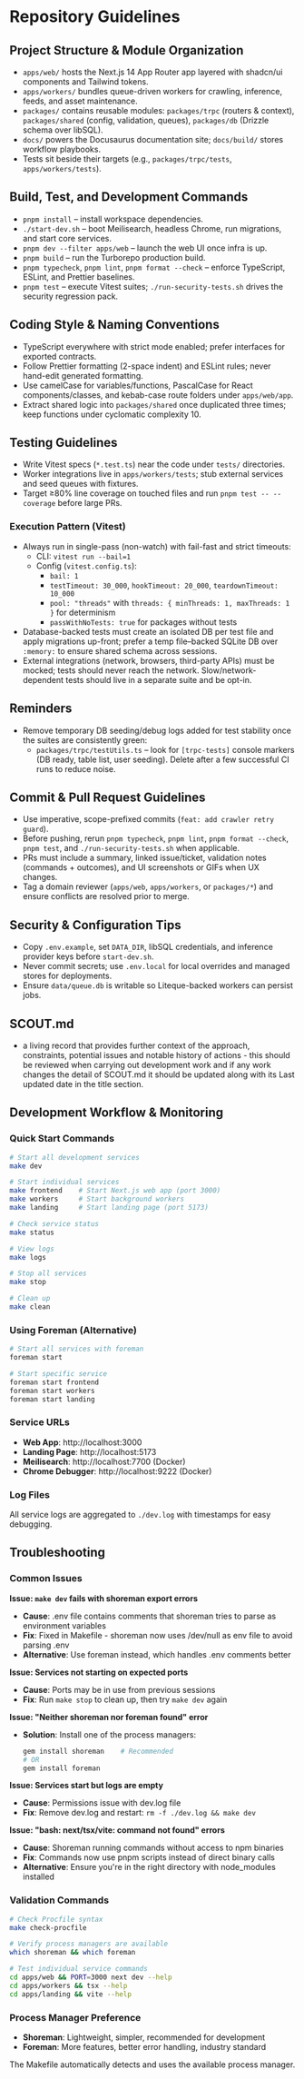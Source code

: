 # Repository Guidelines

## Project Structure & Module Organization
- `apps/web/` hosts the Next.js 14 App Router app layered with shadcn/ui components and Tailwind tokens.
- `apps/workers/` bundles queue-driven workers for crawling, inference, feeds, and asset maintenance.
- `packages/` contains reusable modules: `packages/trpc` (routers & context), `packages/shared` (config, validation, queues), `packages/db` (Drizzle schema over libSQL).
- `docs/` powers the Docusaurus documentation site; `docs/build/` stores workflow playbooks.
- Tests sit beside their targets (e.g., `packages/trpc/tests`, `apps/workers/tests`).

## Build, Test, and Development Commands
- `pnpm install` – install workspace dependencies.
- `./start-dev.sh` – boot Meilisearch, headless Chrome, run migrations, and start core services.
- `pnpm dev --filter apps/web` – launch the web UI once infra is up.
- `pnpm build` – run the Turborepo production build.
- `pnpm typecheck`, `pnpm lint`, `pnpm format --check` – enforce TypeScript, ESLint, and Prettier baselines.
- `pnpm test` – execute Vitest suites; `./run-security-tests.sh` drives the security regression pack.

## Coding Style & Naming Conventions
- TypeScript everywhere with strict mode enabled; prefer interfaces for exported contracts.
- Follow Prettier formatting (2-space indent) and ESLint rules; never hand-edit generated formatting.
- Use camelCase for variables/functions, PascalCase for React components/classes, and kebab-case route folders under `apps/web/app`.
- Extract shared logic into `packages/shared` once duplicated three times; keep functions under cyclomatic complexity 10.

## Testing Guidelines
- Write Vitest specs (`*.test.ts`) near the code under `tests/` directories.
- Worker integrations live in `apps/workers/tests`; stub external services and seed queues with fixtures.
- Target ≥80% line coverage on touched files and run `pnpm test -- --coverage` before large PRs.

### Execution Pattern (Vitest)
- Always run in single-pass (non-watch) with fail-fast and strict timeouts:
  - CLI: `vitest run --bail=1`
  - Config (`vitest.config.ts`):
    - `bail: 1`
    - `testTimeout: 30_000`, `hookTimeout: 20_000`, `teardownTimeout: 10_000`
    - `pool: "threads"` with `threads: { minThreads: 1, maxThreads: 1 }` for determinism
    - `passWithNoTests: true` for packages without tests
- Database-backed tests must create an isolated DB per test file and apply migrations up-front; prefer a temp file–backed SQLite DB over `:memory:` to ensure shared schema across sessions.
- External integrations (network, browsers, third-party APIs) must be mocked; tests should never reach the network. Slow/network-dependent tests should live in a separate suite and be opt-in.

## Reminders
- Remove temporary DB seeding/debug logs added for test stability once the suites are consistently green:
  - `packages/trpc/testUtils.ts` – look for `[trpc-tests]` console markers (DB ready, table list, user seeding). Delete after a few successful CI runs to reduce noise.

## Commit & Pull Request Guidelines
- Use imperative, scope-prefixed commits (`feat: add crawler retry guard`).
- Before pushing, rerun `pnpm typecheck`, `pnpm lint`, `pnpm format --check`, `pnpm test`, and `./run-security-tests.sh` when applicable.
- PRs must include a summary, linked issue/ticket, validation notes (commands + outcomes), and UI screenshots or GIFs when UX changes.
- Tag a domain reviewer (`apps/web`, `apps/workers`, or `packages/*`) and ensure conflicts are resolved prior to merge.

## Security & Configuration Tips
- Copy `.env.example`, set `DATA_DIR`, libSQL credentials, and inference provider keys before `start-dev.sh`.
- Never commit secrets; use `.env.local` for local overrides and managed stores for deployments.
- Ensure `data/queue.db` is writable so Liteque-backed workers can persist jobs.

## SCOUT.md
- a living record that provides further context of the approach, constraints, potential issues and notable history of actions - this should be reviewed when carrying out development work and if any work changes the detail of SCOUT.md it should be updated along with its Last updated date in the title section.

## Development Workflow & Monitoring

### Quick Start Commands

```bash
# Start all development services
make dev

# Start individual services
make frontend    # Start Next.js web app (port 3000)
make workers     # Start background workers
make landing     # Start landing page (port 5173)

# Check service status
make status

# View logs
make logs

# Stop all services
make stop

# Clean up
make clean
```

### Using Foreman (Alternative)

```bash
# Start all services with foreman
foreman start

# Start specific service
foreman start frontend
foreman start workers
foreman start landing
```

### Service URLs

- **Web App**: http://localhost:3000
- **Landing Page**: http://localhost:5173
- **Meilisearch**: http://localhost:7700 (Docker)
- **Chrome Debugger**: http://localhost:9222 (Docker)

### Log Files

All service logs are aggregated to `./dev.log` with timestamps for easy debugging.

## Troubleshooting

### Common Issues

**Issue: `make dev` fails with shoreman export errors**
- **Cause**: .env file contains comments that shoreman tries to parse as environment variables
- **Fix**: Fixed in Makefile - shoreman now uses /dev/null as env file to avoid parsing .env
- **Alternative**: Use foreman instead, which handles .env comments better

**Issue: Services not starting on expected ports**
- **Cause**: Ports may be in use from previous sessions
- **Fix**: Run `make stop` to clean up, then try `make dev` again

**Issue: "Neither shoreman nor foreman found" error**
- **Solution**: Install one of the process managers:
  ```bash
  gem install shoreman    # Recommended
  # OR
  gem install foreman
  ```

**Issue: Services start but logs are empty**
- **Cause**: Permissions issue with dev.log file
- **Fix**: Remove dev.log and restart: `rm -f ./dev.log && make dev`

**Issue: "bash: next/tsx/vite: command not found" errors**
- **Cause**: Shoreman running commands without access to npm binaries
- **Fix**: Commands now use pnpm scripts instead of direct binary calls
- **Alternative**: Ensure you're in the right directory with node_modules installed

### Validation Commands

```bash
# Check Procfile syntax
make check-procfile

# Verify process managers are available
which shoreman && which foreman

# Test individual service commands
cd apps/web && PORT=3000 next dev --help
cd apps/workers && tsx --help
cd apps/landing && vite --help
```

### Process Manager Preference

- **Shoreman**: Lightweight, simpler, recommended for development
- **Foreman**: More features, better error handling, industry standard

The Makefile automatically detects and uses the available process manager.
